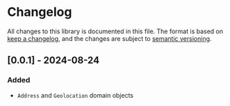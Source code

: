# Changelog

All changes to this library is documented in this file. The format is based
on [keep a changelog](http://keepachangelog.com), and the changes are subject
to [semantic versioning](http://semver.org).

## [0.0.1] - 2024-08-24

### Added

- `Address` and `Geolocation` domain objects